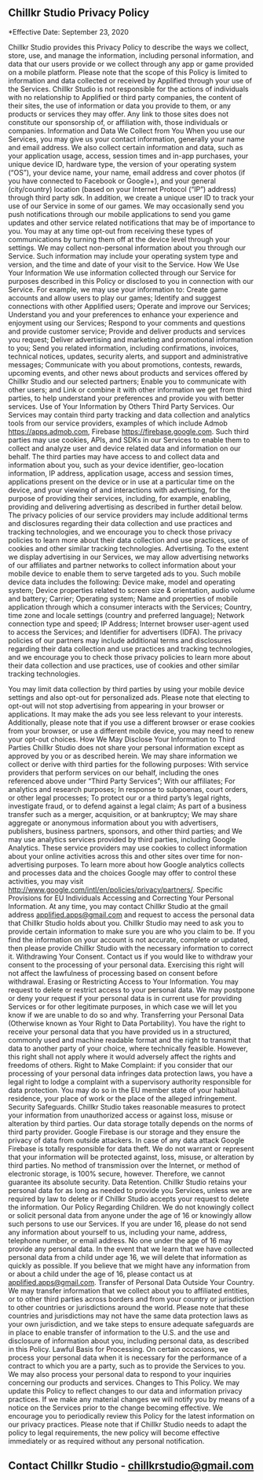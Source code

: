 ## Chillkr Studio Privacy Policy

*Effective Date: September 23, 2020

Chillkr Studio provides this Privacy Policy to describe the ways we collect, store, use, and manage the information, including personal information, and data that our users provide or we collect through any app or game provided on a mobile platform. Please note that the scope of this Policy is limited to information and data collected or received by Applified through your use of the Services. Chillkr Studio is not responsible for the actions of individuals with no relationship to Applified or third party companies, the content of their sites, the use of information or data you provide to them, or any products or services they may offer. Any link to those sites does not constitute our sponsorship of, or affiliation with, those individuals or companies.
Information and Data We Collect from You
When you use our Services, you may give us your contact information, generally your name and email address. We also collect certain information and data, such as your application usage, access, session times and in-app purchases, your unique device ID, hardware type, the version of your operating system (“OS”), your device name, your name, email address and cover photos (if you have connected to Facebook or Google+), and your general (city/country) location (based on your Internet Protocol (“IP”) address) through third party sdk.
In addition, we create a unique user ID to track your use of our Service in some of our games. We may occasionally send you push notifications through our mobile applications to send you game updates and other service related notifications that may be of importance to you. You may at any time opt-out from receiving these types of communications by turning them off at the device level through your settings.
We may collect non-personal information about you through our Service. Such information may include your operating system type and version, and the time and date of your visit to the Service.
How We Use Your Information
We use information collected through our Service for purposes described in this Policy or disclosed to you in connection with our Service. For example, we may use your information to:
Create game accounts and allow users to play our games;
Identify and suggest connections with other Applified users;
Operate and improve our Services;
Understand you and your preferences to enhance your experience and enjoyment using our Services;
Respond to your comments and questions and provide customer service;
Provide and deliver products and services you request;
Deliver advertising and marketing and promotional information to you;
Send you related information, including confirmations, invoices, technical notices, updates, security alerts, and support and administrative messages;
Communicate with you about promotions, contests, rewards, upcoming events, and other news about products and services offered by Chillkr Studio and our selected partners;
Enable you to communicate with other users; and
Link or combine it with other information we get from third parties, to help understand your preferences and provide you with better services.
Use of Your Information by Others
Third Party Services. Our Services may contain third party tracking and data collection and analytics tools from our service providers, examples of which include Admob https://apps.admob.com, Firebase https://firebase.google.com. Such third parties may use cookies, APIs, and SDKs in our Services to enable them to collect and analyze user and device related data and information on our behalf. The third parties may have access to and collect data and information about you, such as your device identifier, geo-location information, IP address, application usage, access and session times, applications present on the device or in use at a particular time on the device, and your viewing of and interactions with advertising, for the purpose of providing their services, including, for example, enabling, providing and delivering advertising as described in further detail below.
The privacy policies of our service providers may include additional terms and disclosures regarding their data collection and use practices and tracking technologies, and we encourage you to check those privacy policies to learn more about their data collection and use practices, use of cookies and other similar tracking technologies.
Advertising. To the extent we display advertising in our Services, we may allow advertising networks of our affiliates and partner networks to collect information about your mobile device to enable them to serve targeted ads to you. Such mobile device data includes the following:
Device make, model and operating system;
Device properties related to screen size & orientation, audio volume and battery;
Carrier;
Operating system;
Name and properties of mobile application through which a consumer interacts with the Services;
Country, time zone and locale settings (country and preferred language);
Network connection type and speed;
IP Address;
Internet browser user-agent used to access the Services; and
Identifier for advertisers (IDFA).
The privacy policies of our partners may include additional terms and disclosures regarding their data collection and use practices and tracking technologies, and we encourage you to check those privacy policies to learn more about their data collection and use practices, use of cookies and other similar tracking technologies.

You may limit data collection by third parties by using your mobile device settings and also opt-out for personalized ads. Please note that electing to opt-out will not stop advertising from appearing in your browser or applications. It may make the ads you see less relevant to your interests. Additionally, please note that if you use a different browser or erase cookies from your browser, or use a different mobile device, you may need to renew your opt-out choices.
How We May Disclose Your Information to Third Parties
Chillkr Studio does not share your personal information except as approved by you or as described herein.
We may share information we collect or derive with third parties for the following purposes:
With service providers that perform services on our behalf, including the ones referenced above under “Third Party Services”;
With our affiliates;
For analytics and research purposes;
In response to subpoenas, court orders, or other legal processes;
To protect our or a third party’s legal rights, investigate fraud, or to defend against a legal claim;
As part of a business transfer such as a merger, acquisition, or at bankruptcy;
We may share aggregate or anonymous information about you with advertisers, publishers, business partners, sponsors, and other third parties; and
We may use analytics services provided by third parties, including Google Analytics. These service providers may use cookies to collect information about your online activities across this and other sites over time for non-advertising purposes. To learn more about how Google analytics collects and processes data and the choices Google may offer to control these activities, you may visit http://www.google.com/intl/en/policies/privacy/partners/.
Specific Provisions for EU Individuals
Accessing and Correcting Your Personal Information. At any time, you may contact Chillkr Studio at the gmail address applified.apps@gmail.com and request to access the personal data that Chillkr Studio holds about you. Chillkr Studio may need to ask you to provide certain information to make sure you are who you claim to be. If you find the information on your account is not accurate, complete or updated, then please provide Chillkr Studio with the necessary information to correct it.
Withdrawing Your Consent. Contact us if you would like to withdraw your consent to the processing of your personal data. Exercising this right will not affect the lawfulness of processing based on consent before withdrawal.
Erasing or Restricting Access to Your Information. You may request to delete or restrict access to your personal data. We may postpone or deny your request if your personal data is in current use for providing Services or for other legitimate purposes, in which case we will let you know if we are unable to do so and why.
Transferring your Personal Data (Otherwise known as Your Right to Data Portability). You have the right to receive your personal data that you have provided us in a structured, commonly used and machine readable format and the right to transmit that data to another party of your choice, where technically feasible. However, this right shall not apply where it would adversely affect the rights and freedoms of others.
Right to Make Complaint: if you consider that our processing of your personal data infringes data protection laws, you have a legal right to lodge a complaint with a supervisory authority responsible for data protection. You may do so in the EU member state of your habitual residence, your place of work or the place of the alleged infringement.
Security Safeguards. Chillkr Studio takes reasonable measures to protect your information from unauthorized access or against loss, misuse or alteration by third parties. Our data storage totally depends on the norms of third party provider. Google Firebase is our storage and they ensure the privacy of data from outside attackers. In case of any data attack Google Firebase is totally responsible for data theft. We do not warrant or represent that your information will be protected against, loss, misuse, or alteration by third parties. No method of transmission over the Internet, or method of electronic storage, is 100% secure, however. Therefore, we cannot guarantee its absolute security.
Data Retention. Chillkr Studio retains your personal data for as long as needed to provide you Services, unless we are required by law to delete or if Chillkr Studio accepts your request to delete the information.
Our Policy Regarding Children. We do not knowingly collect or solicit personal data from anyone under the age of 16 or knowingly allow such persons to use our Services. If you are under 16, please do not send any information about yourself to us, including your name, address, telephone number, or email address. No one under the age of 16 may provide any personal data. In the event that we learn that we have collected personal data from a child under age 16, we will delete that information as quickly as possible. If you believe that we might have any information from or about a child under the age of 16, please contact us at applified.apps@gmail.com.
Transfer of Personal Data Outside Your Country. We may transfer information that we collect about you to affiliated entities, or to other third parties across borders and from your country or jurisdiction to other countries or jurisdictions around the world. Please note that these countries and jurisdictions may not have the same data protection laws as your own jurisdiction, and we take steps to ensure adequate safeguards are in place to enable transfer of information to the U.S. and the use and disclosure of information about you, including personal data, as described in this Policy.
Lawful Basis for Processing. On certain occasions, we process your personal data when it is necessary for the performance of a contract to which you are a party, such as to provide the Services to you. We may also process your personal data to respond to your inquiries concerning our products and services.
Changes to This Policy. We may update this Policy to reflect changes to our data and information privacy practices. If we make any material changes we will notify you by means of a notice on the Services prior to the change becoming effective. We encourage you to periodically review this Policy for the latest information on our privacy practices. Please note that if Chillkr Studio needs to adapt the policy to legal requirements, the new policy will become effective immediately or as required without any personal notification.

## Contact Chillkr Studio - chillkrstudio@gmail.com
